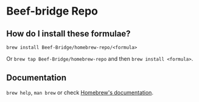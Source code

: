 # Beef-bridge Repo

## How do I install these formulae?
`brew install Beef-Bridge/homebrew-repo/<formula>`

Or `brew tap Beef-Bridge/homebrew-repo` and then `brew install <formula>`.

## Documentation
`brew help`, `man brew` or check [Homebrew's documentation](https://docs.brew.sh).